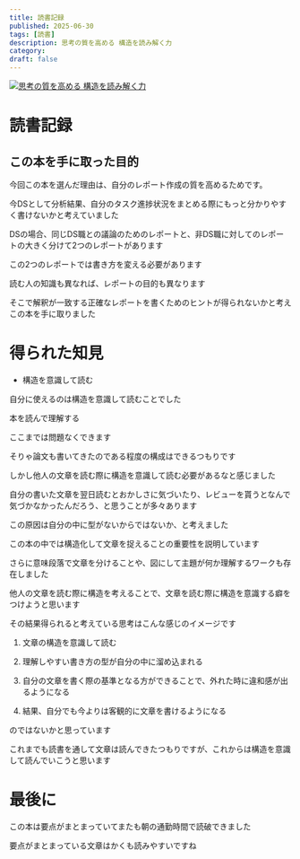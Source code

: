 ```yaml
---
title: 読書記録
published: 2025-06-30
tags: [読書]
description: 思考の質を高める 構造を読み解く力
category: 
draft: false
---
```


[![思考の質を高める 構造を読み解く力](https://m.media-amazon.com/images/I/71d+7qw-coL._SY466_.jpg)](https://amzn.asia/d/1ddRPwj)

# 読書記録

## この本を手に取った目的

今回この本を選んだ理由は、自分のレポート作成の質を高めるためです。

今DSとして分析結果、自分のタスク進捗状況をまとめる際にもっと分かりやすく書けないかと考えていました

DSの場合、同じDS職との議論のためのレポートと、非DS職に対してのレポートの大きく分けて2つのレポートがあります

この2つのレポートでは書き方を変える必要があります

読む人の知識も異なれば、レポートの目的も異なります

そこで解釈が一致する正確なレポートを書くためのヒントが得られないかと考えこの本を手に取りました

# 得られた知見

- 構造を意識して読む

自分に使えるのは構造を意識して読むことでした

本を読んで理解する

ここまでは問題なくできます

そりゃ論文も書いてきたのである程度の構成はできるつもりです

しかし他人の文章を読む際に構造を意識して読む必要があるなと感じました


自分の書いた文章を翌日読むとおかしさに気づいたり、レビューを貰うとなんで気づかなかったんだろう、と思うことが多々あります

この原因は自分の中に型がないからではないか、と考えました

この本の中では構造化して文章を捉えることの重要性を説明しています

さらに意味段落で文章を分けることや、図にして主題が何か理解するワークも存在しました

他人の文章を読む際に構造を考えることで、文章を読む際に構造を意識する癖をつけようと思います

その結果得られると考えている思考はこんな感じのイメージです

1. 文章の構造を意識して読む

2. 理解しやすい書き方の型が自分の中に溜め込まれる

3. 自分の文章を書く際の基準となる方ができることで、外れた時に違和感が出るようになる

4. 結果、自分でも今よりは客観的に文章を書けるようになる

のではないかと思っています

これまでも読書を通して文章は読んできたつもりですが、これからは構造を意識して読んでいこうと思います


# 最後に

この本は要点がまとまっていてまたも朝の通勤時間で読破できました

要点がまとまっている文章はかくも読みやすいですね


